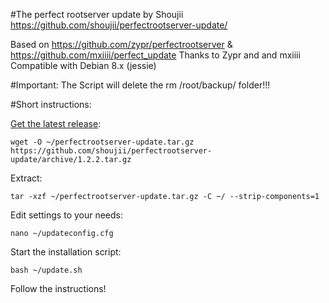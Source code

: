 #The perfect rootserver update
by Shoujii
https://github.com/shoujii/perfectrootserver-update/

Based on https://github.com/zypr/perfectrootserver & https://github.com/mxiiii/perfect_update
Thanks to Zypr and and mxiiii
Compatible with Debian 8.x (jessie)

#Important:
The Script will delete the rm /root/backup/ folder!!!

#Short instructions:

[Get the latest release](https://github.com/shoujii/perfectrootserver-update/releases "Latest Release"):
```
wget -O ~/perfectrootserver-update.tar.gz https://github.com/shoujii/perfectrootserver-update/archive/1.2.2.tar.gz
```

Extract:
```
tar -xzf ~/perfectrootserver-update.tar.gz -C ~/ --strip-components=1
```

Edit settings to your needs:
```
nano ~/updateconfig.cfg
```

Start the installation script:
```
bash ~/update.sh
```

Follow the instructions! 
